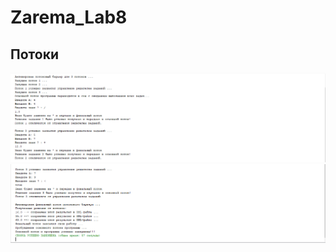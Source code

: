 # Zarema_Lab8
## Потоки
![Снимок1](https://github.com/zzoasis/Zarema_Lab8/blob/master/Снимок1.PNG)
![Снимок2](https://github.com/zzoasis/Zarema_Lab8/blob/master/Снимок2.PNG)
